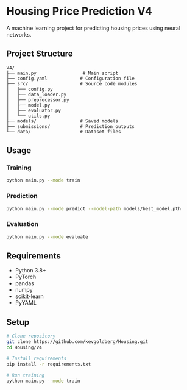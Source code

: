 # Housing Price Prediction V4

A machine learning project for predicting housing prices using neural networks.

## Project Structure
```
V4/
├── main.py                 # Main script
├── config.yaml            # Configuration file
├── src/                   # Source code modules
│   ├── config.py
│   ├── data_loader.py
│   ├── preprocessor.py
│   ├── model.py
│   ├── evaluator.py
│   └── utils.py
├── models/                # Saved models
├── submissions/           # Prediction outputs
└── data/                  # Dataset files
```

## Usage

### Training
```bash
python main.py --mode train
```

### Prediction
```bash
python main.py --mode predict --model-path models/best_model.pth
```

### Evaluation
```bash
python main.py --mode evaluate
```

## Requirements
- Python 3.8+
- PyTorch
- pandas
- numpy
- scikit-learn
- PyYAML

## Setup
```bash
# Clone repository
git clone https://github.com/kevgoldberg/Housing.git
cd Housing/V4

# Install requirements
pip install -r requirements.txt

# Run training
python main.py --mode train
```
